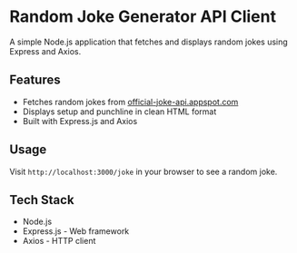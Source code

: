 # Random Joke Generator API Client

A simple Node.js application that fetches and displays random jokes using Express and Axios.

## Features 

- Fetches random jokes from [official-joke-api.appspot.com](http://official-joke-api.appspot.com)
- Displays setup and punchline in clean HTML format
- Built with Express.js and Axios

## Usage

Visit `http://localhost:3000/joke` in your browser to see a random joke.

## Tech Stack

- Node.js
- Express.js - Web framework
- Axios - HTTP client
